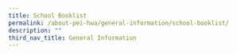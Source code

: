 ```yaml
---
title: School Booklist
permalink: /about-pei-hwa/general-information/school-booklist/
description: ""
third_nav_title: General Information
---
```

